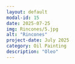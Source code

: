 ```yaml
---
layout: default
modal-id: 15
date: 2025-07-25
img: Rincones/5.jpg
alt: "Rincones"
project-date: July 2025
category: Oil Painting
description: "Oleo"
---
```


